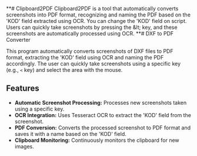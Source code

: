 **# Clipboard2PDF
Clipboard2PDF is a tool that automatically converts screenshots into PDF format, recognizing and naming the PDF based on the 'KOD' field extracted using OCR. You can change the 'KOD' field on script. Users can quickly take screenshots by pressing the &amp;lt; key, and these screenshots are automatically processed using OCR.
**# DXF to PDF Converter

This program automatically converts screenshots of DXF files to PDF format, extracting the 'KOD' field using OCR and naming the PDF accordingly. The user can quickly take screenshots using a specific key (e.g., `<` key) and select the area with the mouse.

## Features
- **Automatic Screenshot Processing:** Processes new screenshots taken using a specific key.
- **OCR Integration:** Uses Tesseract OCR to extract the 'KOD' field from the screenshot.
- **PDF Conversion:** Converts the processed screenshot to PDF format and saves it with a name based on the 'KOD' field.
- **Clipboard Monitoring:** Continuously monitors the clipboard for new images.

